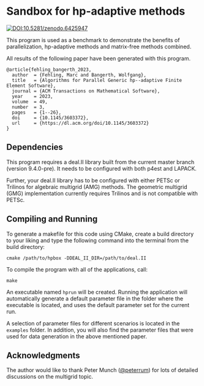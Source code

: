 Sandbox for hp-adaptive methods
===============================

[![DOI:10.5281/zenodo.6425947](https://zenodo.org/badge/DOI/10.5281/zenodo.6425947.svg)](https://doi.org/10.5281/zenodo.6425947)

This program is used as a benchmark to demonstrate the benefits of
parallelization, hp-adaptive methods and matrix-free methods combined.

All results of the following paper have been generated with this
program.

	@article{fehling_bangerth_2023,
	  author  = {Fehling, Marc and Bangerth, Wolfgang},
	  title   = {Algorithms for Parallel Generic hp--adaptive Finite Element Software},
	  journal = {ACM Transactions on Mathematical Software},
	  year    = 2023,
	  volume  = 49,
	  number  = 3,
	  pages   = {1--26},
	  doi     = {10.1145/3603372},
	  url     = {https://dl.acm.org/doi/10.1145/3603372}
	}


Dependencies
------------

This program requires a deal.II library built from the current master
branch (version 9.4.0-pre). It needs to be configured with both p4est
and LAPACK.

Further, your deal.II library has to be configured with either PETSc or
Trilinos for algebraic multigrid (AMG) methods. The geometric multigrid
(GMG) implementation currently requires Trilinos and is not compatible
with PETSc.


Compiling and Running
---------------------

To generate a makefile for this code using CMake, create a build
directory to your liking and type the following command into the
terminal from the build directory:

	cmake /path/to/hpbox -DDEAL_II_DIR=/path/to/deal.II

To compile the program with all of the applications, call:

	make
  
An executable named `hprun` will be created. Running the application
will automatically generate a default parameter file in the folder where
the executable is located, and uses the default parameter set for the
current run.

A selection of parameter files for different scenarios is located in the
`examples` folder. In addition, you will also find the parameter files
that were used for data generation in the above mentioned paper.


Acknowledgments
---------------

The author would like to thank
Peter Munch ([@peterrum](https://github.com/peterrum/))
for lots of detailed discussions on the multigrid topic.
